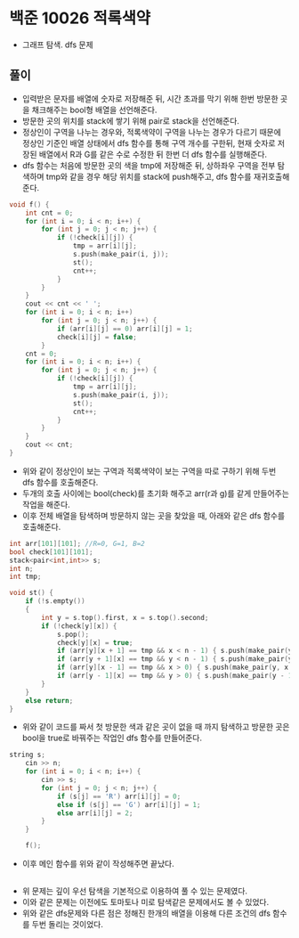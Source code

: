# 백준 10026 적록색약
- 그래프 탐색. dfs 문제

## 풀이
- 입력받은 문자를 배열에 숫자로 저장해준 뒤, 시간 초과를 막기 위해 한번 방문한 곳을 채크해주는 bool형 배열을 선언해준다.
- 방문한 곳의 위치를 stack에 쌓기 위해 pair로 stack을 선언해준다.
- 정상인이 구역을 나누는 경우와, 적록색약이 구역을 나누는 경우가 다르기 때문에 정상인 기준인 배열 상태에서 dfs 함수를 통해 구역 개수를 구한뒤, 현재 숫자로 저장된 배열에서 R과 G를 같은 수로 수정한 뒤 한번 더 dfs 함수를 실행해준다.
- dfs 함수는 처음에 방문한 곳의 색을 tmp에 저장해준 뒤, 상하좌우 구역을 전부 탐색하며 tmp와 같을 경우 해당 위치를 stack에 push해주고, dfs 함수를 재귀호출해준다.

```C
void f() {
	int cnt = 0;
	for (int i = 0; i < n; i++) {
		for (int j = 0; j < n; j++) {
			if (!check[i][j]) {
				tmp = arr[i][j];
				s.push(make_pair(i, j));
				st();
				cnt++;
			}
		}
	}
	cout << cnt << ' ';
	for (int i = 0; i < n; i++)
		for (int j = 0; j < n; j++) {
			if (arr[i][j] == 0) arr[i][j] = 1;
			check[i][j] = false;
		}
	cnt = 0;
	for (int i = 0; i < n; i++) {
		for (int j = 0; j < n; j++) {
			if (!check[i][j]) {
				tmp = arr[i][j];
				s.push(make_pair(i, j));
				st();
				cnt++;
			}
		}
	}
	cout << cnt;
}
```

- 위와 같이 정상인이 보는 구역과 적록색약이 보는 구역을 따로 구하기 위해 두번 dfs 함수를 호출해준다.
- 두개의 호출 사이에는 bool(check)를 초기화 해주고 arr(r과 g)를 같게 만들어주는 작업을 해준다.
- 이후 전체 배열을 탐색하며 방문하지 않는 곳을 찾았을 때, 아래와 같은 dfs 함수를 호출해준다.

```C
int arr[101][101]; //R=0, G=1, B=2
bool check[101][101];
stack<pair<int,int>> s;
int n;
int tmp;

void st() {
	if (!s.empty())
	{
		int y = s.top().first, x = s.top().second;
		if (!check[y][x]) {
			s.pop();
			check[y][x] = true;
			if (arr[y][x + 1] == tmp && x < n - 1) { s.push(make_pair(y, x + 1)); st(); }
			if (arr[y + 1][x] == tmp && y < n - 1) { s.push(make_pair(y + 1, x)); st(); }
			if (arr[y][x - 1] == tmp && x > 0) { s.push(make_pair(y, x - 1)); st(); }
			if (arr[y - 1][x] == tmp && y > 0) { s.push(make_pair(y - 1, x)); st(); }
		}
	}
	else return;
}
```

- 위와 같이 코드를 짜서 첫 방문한 색과 같은 곳이 없을 때 까지 탐색하고 방문한 곳은 bool을 true로 바꿔주는 작업인 dfs 함수를 만들어준다.

```C
string s;
	cin >> n;
	for (int i = 0; i < n; i++) {
		cin >> s;
		for (int j = 0; j < n; j++) {
			if (s[j] == 'R') arr[i][j] = 0;
			else if (s[j] == 'G') arr[i][j] = 1;
			else arr[i][j] = 2;
		}
	}

	f();
```

- 이후 메인 함수를 위와 같이 작성해주면 끝났다.

##
- 위 문제는 깊이 우선 탐색을 기본적으로 이용하여 풀 수 있는 문제였다.
- 이와 같은 문제는 이전에도 토마토나 미로 탐색같은 문제에서도 볼 수 있었다.
- 위와 같은 dfs문제와 다른 점은 정해진 한개의 배열을 이용해 다른 조건의 dfs 함수를 두번 돌리는 것이었다.

